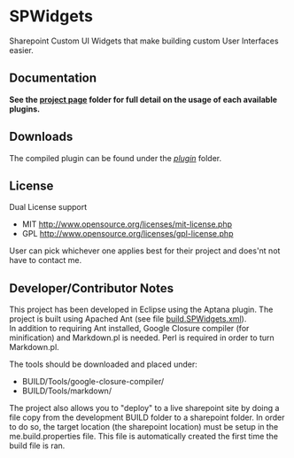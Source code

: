 SPWidgets
=========

Sharepoint Custom UI Widgets that make building custom User Interfaces easier.

Documentation
-------------

**See the [project page](http://purtuga.github.com/SPWidgets/) folder for full 
detail on the usage of each available plugins.**


Downloads
---------

The compiled plugin can be found under the [_plugin_](./tree/master/plugin/) folder.


License
-------

Dual License support

-   MIT http://www.opensource.org/licenses/mit-license.php
-   GPL http://www.opensource.org/licenses/gpl-license.php

User can pick whichever one applies best for their project
and does'nt not have to contact me.


Developer/Contributor Notes
---------------------------

This project has been developed in Eclipse using the Aptana plugin.
The project is built using Apached Ant (see file [build.SPWidgets.xml](https://github.com/purtuga/SPWidgets/blob/master/build.SPWidgets.xml)).  
In addition to requiring Ant installed, Google Closure compiler (for minification) and Markdown.pl is needed. Perl is required in order to turn Markdown.pl.

The tools should be downloaded and placed under:

- BUILD/Tools/google-closure-compiler/
- BUILD/Tools/markdown/

The project also allows you to "deploy" to a live sharepoint site by doing
a file copy from the development BUILD folder to a sharepoint folder. In order
to do so, the target location (the sharepoint location) must be setup in the me.build.properties
file. This file is automatically created the first time the build file is ran.

